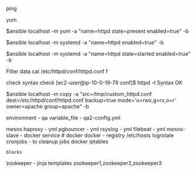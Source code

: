 ping

yum

$ansible localhost -m yum -a "name=httpd state=present enabled=true" -b

$ansible localhost -m systemd -a "name=httpd enabled=true" -b

$ansible localhost -m systemd -a "name=httpd state=started enabled=true" -b


Filter data
cat /etc/httpd/conf/httpd.conf 
f

check syntax check
[ec2-user@ip-10-0-19-79 conf]$ httpd -t
Syntax OK

$ansible localhost -m copy -a "src=/tmp/custom_httpd.conf dest=/etc/httpd/conf/httpd.conf backup=true mode='u=rwx,g=rx,o=r' owner=apache group=apache" -b


environment - qa
variable_file - qa2-config.yml

mesos 
    haproxy - yml
    pgbouncer - yml
    rsyslog - yml
    filebeat - yml
    mesos-slave - docker service #
    docker 
    docker - registry
    /etc/hosts
    logrotate
    cronjobs - to cleanup jobs
    docker iptables

    blocks
    
zookeeper - jinja templates
        zookeeper1,zookeeper2,zookeeper3



